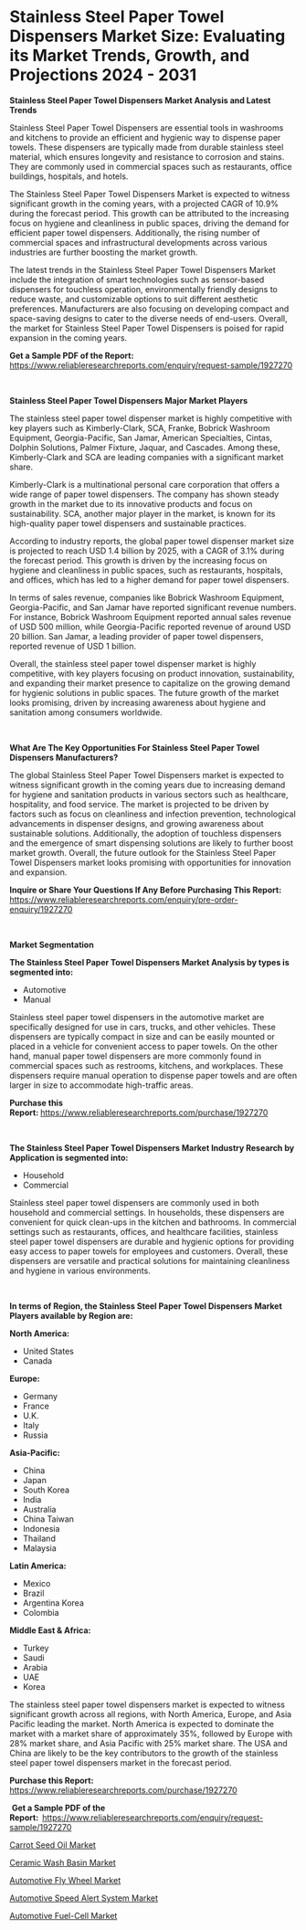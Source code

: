 <p><h1>Stainless Steel Paper Towel Dispensers Market Size: Evaluating its Market Trends, Growth, and Projections 2024 - 2031</h1></p><p><strong>Stainless Steel Paper Towel Dispensers Market Analysis and Latest Trends</strong></p>
<p><p>Stainless Steel Paper Towel Dispensers are essential tools in washrooms and kitchens to provide an efficient and hygienic way to dispense paper towels. These dispensers are typically made from durable stainless steel material, which ensures longevity and resistance to corrosion and stains. They are commonly used in commercial spaces such as restaurants, office buildings, hospitals, and hotels.</p><p>The Stainless Steel Paper Towel Dispensers Market is expected to witness significant growth in the coming years, with a projected CAGR of 10.9% during the forecast period. This growth can be attributed to the increasing focus on hygiene and cleanliness in public spaces, driving the demand for efficient paper towel dispensers. Additionally, the rising number of commercial spaces and infrastructural developments across various industries are further boosting the market growth.</p><p>The latest trends in the Stainless Steel Paper Towel Dispensers Market include the integration of smart technologies such as sensor-based dispensers for touchless operation, environmentally friendly designs to reduce waste, and customizable options to suit different aesthetic preferences. Manufacturers are also focusing on developing compact and space-saving designs to cater to the diverse needs of end-users. Overall, the market for Stainless Steel Paper Towel Dispensers is poised for rapid expansion in the coming years.</p></p>
<p><strong>Get a Sample PDF of the Report:&nbsp;</strong> <a href="https://www.reliableresearchreports.com/enquiry/request-sample/1927270">https://www.reliableresearchreports.com/enquiry/request-sample/1927270</a></p>
<p>&nbsp;</p>
<p><strong>Stainless Steel Paper Towel Dispensers Major Market Players</strong></p>
<p><p>The stainless steel paper towel dispenser market is highly competitive with key players such as Kimberly-Clark, SCA, Franke, Bobrick Washroom Equipment, Georgia-Pacific, San Jamar, American Specialties, Cintas, Dolphin Solutions, Palmer Fixture, Jaquar, and Cascades. Among these, Kimberly-Clark and SCA are leading companies with a significant market share. </p><p>Kimberly-Clark is a multinational personal care corporation that offers a wide range of paper towel dispensers. The company has shown steady growth in the market due to its innovative products and focus on sustainability. SCA, another major player in the market, is known for its high-quality paper towel dispensers and sustainable practices.</p><p>According to industry reports, the global paper towel dispenser market size is projected to reach USD 1.4 billion by 2025, with a CAGR of 3.1% during the forecast period. This growth is driven by the increasing focus on hygiene and cleanliness in public spaces, such as restaurants, hospitals, and offices, which has led to a higher demand for paper towel dispensers.</p><p>In terms of sales revenue, companies like Bobrick Washroom Equipment, Georgia-Pacific, and San Jamar have reported significant revenue numbers. For instance, Bobrick Washroom Equipment reported annual sales revenue of USD 500 million, while Georgia-Pacific reported revenue of around USD 20 billion. San Jamar, a leading provider of paper towel dispensers, reported revenue of USD 1 billion.</p><p>Overall, the stainless steel paper towel dispenser market is highly competitive, with key players focusing on product innovation, sustainability, and expanding their market presence to capitalize on the growing demand for hygienic solutions in public spaces. The future growth of the market looks promising, driven by increasing awareness about hygiene and sanitation among consumers worldwide.</p></p>
<p>&nbsp;</p>
<p><strong>What Are The Key Opportunities For Stainless Steel Paper Towel Dispensers Manufacturers?</strong></p>
<p><p>The global Stainless Steel Paper Towel Dispensers market is expected to witness significant growth in the coming years due to increasing demand for hygiene and sanitation products in various sectors such as healthcare, hospitality, and food service. The market is projected to be driven by factors such as focus on cleanliness and infection prevention, technological advancements in dispenser designs, and growing awareness about sustainable solutions. Additionally, the adoption of touchless dispensers and the emergence of smart dispensing solutions are likely to further boost market growth. Overall, the future outlook for the Stainless Steel Paper Towel Dispensers market looks promising with opportunities for innovation and expansion.</p></p>
<p><strong>Inquire or Share Your Questions If Any Before Purchasing This Report:</strong> <a href="https://www.reliableresearchreports.com/enquiry/pre-order-enquiry/1927270">https://www.reliableresearchreports.com/enquiry/pre-order-enquiry/1927270</a></p>
<p>&nbsp;</p>
<p><strong>Market Segmentation</strong></p>
<p><strong>The Stainless Steel Paper Towel Dispensers Market Analysis by types is segmented into:</strong></p>
<p><ul><li>Automotive</li><li>Manual</li></ul></p>
<p><p>Stainless steel paper towel dispensers in the automotive market are specifically designed for use in cars, trucks, and other vehicles. These dispensers are typically compact in size and can be easily mounted or placed in a vehicle for convenient access to paper towels. On the other hand, manual paper towel dispensers are more commonly found in commercial spaces such as restrooms, kitchens, and workplaces. These dispensers require manual operation to dispense paper towels and are often larger in size to accommodate high-traffic areas.</p></p>
<p><strong>Purchase this Report:&nbsp;</strong><a href="https://www.reliableresearchreports.com/purchase/1927270">https://www.reliableresearchreports.com/purchase/1927270</a></p>
<p>&nbsp;</p>
<p><strong>The Stainless Steel Paper Towel Dispensers Market Industry Research by Application is segmented into:</strong></p>
<p><ul><li>Household</li><li>Commercial</li></ul></p>
<p><p>Stainless steel paper towel dispensers are commonly used in both household and commercial settings. In households, these dispensers are convenient for quick clean-ups in the kitchen and bathrooms. In commercial settings such as restaurants, offices, and healthcare facilities, stainless steel paper towel dispensers are durable and hygienic options for providing easy access to paper towels for employees and customers. Overall, these dispensers are versatile and practical solutions for maintaining cleanliness and hygiene in various environments.</p></p>
<p>&nbsp;</p>
<p><strong>In terms of Region, the Stainless Steel Paper Towel Dispensers Market Players available by Region are:</strong></p>
<p>
    <p> <strong> North America: </strong>
        <ul>
            <li>United States</li>
            <li>Canada</li>
        </ul>
        </p> 
    <p> <strong> Europe: </strong>
        <ul>
            <li>Germany</li>
            <li>France</li>
            <li>U.K.</li>
            <li>Italy</li>
            <li>Russia</li>
        </ul>
        </p> 
    <p> <strong> Asia-Pacific: </strong>
        <ul>
            <li>China</li>
            <li>Japan</li>
            <li>South Korea</li>
            <li>India</li>
            <li>Australia</li>
            <li>China Taiwan</li>
            <li>Indonesia</li>
            <li>Thailand</li>
            <li>Malaysia</li>
        </ul>
        </p> 
    <p> <strong> Latin America: </strong>
        <ul>
            <li>Mexico</li>
            <li>Brazil</li>
            <li>Argentina Korea</li>
            <li>Colombia</li>
        </ul>
        </p> 
    <p> <strong> Middle East & Africa: </strong>
        <ul>
            <li>Turkey</li>
            <li>Saudi</li>
            <li>Arabia</li>
            <li>UAE</li>
            <li>Korea</li>
        </ul>
    </p>
    </p>
<p><p>The stainless steel paper towel dispensers market is expected to witness significant growth across all regions, with North America, Europe, and Asia Pacific leading the market. North America is expected to dominate the market with a market share of approximately 35%, followed by Europe with 28% market share, and Asia Pacific with 25% market share. The USA and China are likely to be the key contributors to the growth of the stainless steel paper towel dispensers market in the forecast period.</p></p>
<p><strong>Purchase this Report: </strong><a href="https://www.reliableresearchreports.com/purchase/1927270">https://www.reliableresearchreports.com/purchase/1927270</a></p>
<p>&nbsp;<strong>Get a Sample PDF of the Report:&nbsp;&nbsp;</strong><a href="https://www.reliableresearchreports.com/enquiry/request-sample/1927270">https://www.reliableresearchreports.com/enquiry/request-sample/1927270</a></p>
<p><strong></strong></p>
<p><p><a href="https://view.publitas.com/reportprime-1/decoding-the-carrot-seed-oil-market-a-deep-dive-into-the-latest-market-trends-market-segmentation-and-competitive-analysis/">Carrot Seed Oil Market</a></p><p><a href="https://view.publitas.com/reportprime-1/insights-into-ceramic-wash-basin-market-size-analysing-market-share-trends-and-growth-from-2024-to-2031/">Ceramic Wash Basin Market</a></p><p><a href="https://natural-crush-b99.notion.site/Automotive-Fly-Wheel-Market-Size-Evaluating-its-Market-Trends-Growth-and-Projections-2024-2031-888b54e41f3945fb82f8970d65e33bdc">Automotive Fly Wheel Market</a></p><p><a href="https://boundless-drawbridge-702.notion.site/Global-Automotive-Speed-Alert-System-Market-Size-and-Market-Trends-Insights-and-Projections-from-20-7a925af949ec4c2aa65d86e815cb7229">Automotive Speed Alert System Market</a></p><p><a href="https://gamy-alyssum-396.notion.site/Automotive-Fuel-Cell-Market-Size-Market-Trends-and-Growth-Outlook-forecasted-for-period-from-2024--2f86f4b3602d41199a19defda4b48815">Automotive Fuel-Cell Market</a></p></p>